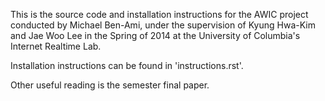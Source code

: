 This is the source code and installation instructions for the AWIC project conducted by Michael Ben-Ami, under the supervision of Kyung Hwa-Kim and Jae Woo Lee in the Spring of 2014 at the University of Columbia's Internet Realtime Lab.

Installation instructions can be found in 'instructions.rst'.

Other useful reading is the semester final paper.
